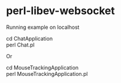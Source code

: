 # perl-libev-websocket

Running example on localhost

cd ChatApplication <br />
perl Chat.pl <br />

Or <br />

cd MouseTrackingApplication <br />
perl MouseTrackingApplication.pl <br />
